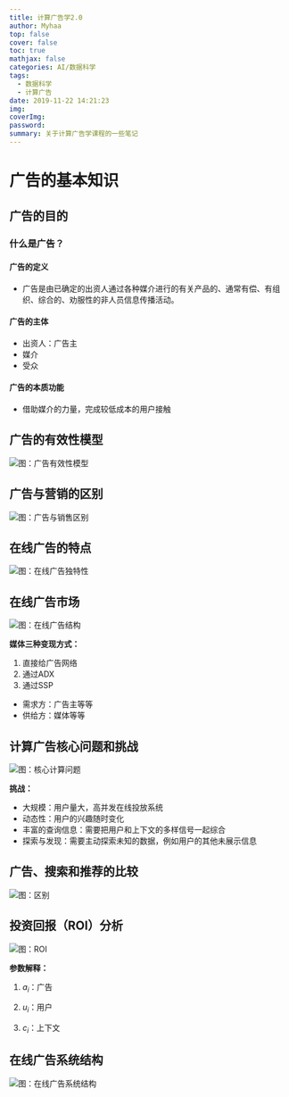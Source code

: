 ```yaml
---
title: 计算广告学2.0
author: Myhaa
top: false
cover: false
toc: true
mathjax: false
categories: AI/数据科学
tags:
  - 数据科学
  - 计算广告
date: 2019-11-22 14:21:23
img:
coverImg:
password:
summary: 关于计算广告学课程的一些笔记
---
```


# 广告的基本知识

## 广告的目的

### 什么是广告？

#### 广告的定义

* 广告是由已确定的出资人通过各种媒介进行的有关产品的、通常有偿、有组织、综合的、劝服性的非人员信息传播活动。

#### 广告的主体

* 出资人：广告主
* 媒介
* 受众

#### 广告的本质功能

* 借助媒介的力量，完成较低成本的用户接触

## 广告的有效性模型

![图：广告有效性模型](/计算广告学2-0/guanggaoyouxiaoxing.png)

## 广告与营销的区别 

![图：广告与销售区别](/计算广告学2-0/guanggaoyuxiaoshoudifferent.png)

## 在线广告的特点

![图：在线广告独特性](/计算广告学2-0/zaixianguanggaodutexing.png)

## 在线广告市场

![图：在线广告结构](/计算广告学2-0/ads_online.png)

**媒体三种变现方式：**

1. 直接给广告网络
2. 通过ADX
3. 通过SSP

* 需求方：广告主等等
* 供给方：媒体等等

## 计算广告核心问题和挑战

![图：核心计算问题](/计算广告学2-0/tiaozhan.png)

**挑战：**

* 大规模：用户量大，高并发在线投放系统
* 动态性：用户的兴趣随时变化
* 丰富的查询信息：需要把用户和上下文的多样信号一起综合
* 探索与发现：需要主动探索未知的数据，例如用户的其他未展示信息

## 广告、搜索和推荐的比较

![图：区别](/计算广告学2-0/qubie.png)

## 投资回报（ROI）分析

![图：ROI](/计算广告学2-0/roi.png)

**参数解释：**

1. $a_i$：广告

2. $u_i$：用户
3. $c_i$：上下文

## 在线广告系统结构

![图：在线广告系统结构](/计算广告学2-0/ads_system.png)

